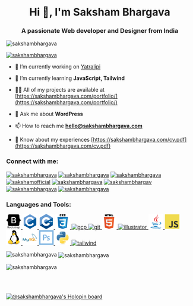 <h1 align="center">Hi 👋, I'm Saksham Bhargava</h1>
<h3 align="center">A passionate Web developer and Designer from India</h3>

<p align="left"> <img src="https://komarev.com/ghpvc/?username=sakshambhargava&label=Profile%20views&color=0e75b6&style=flat" alt="sakshambhargava" /> </p>

<p align="left"> <a href="https://twitter.com/sakshambhargava" target="blank"><img src="https://img.shields.io/twitter/follow/sakshambhargava?logo=twitter&style=for-the-badge" alt="sakshambhargava" /></a> </p>

- 🔭 I’m currently working on [Yatralipi](https://yatralipi.com/)

- 🌱 I’m currently learning **JavaScript, Tailwind**

- 👨‍💻 All of my projects are available at [https://sakshambhargava.com/portfolio/](https://sakshambhargava.com/portfolio/)

- 💬 Ask me about **WordPress**

- 📫 How to reach me **hello@sakshambhargava.com**

- 📄 Know about my experiences [https://sakshambhargava.com/cv.pdf](https://sakshambhargava.com/cv.pdf)

<h3 align="left">Connect with me:</h3>
<p align="left">
<a href="https://dev.to/sakshambhargava" target="blank"><img align="center" src="https://raw.githubusercontent.com/rahuldkjain/github-profile-readme-generator/master/src/images/icons/Social/devto.svg" alt="sakshambhargava" height="30" width="40" /></a>
<a href="https://twitter.com/sakshambhargava" target="blank"><img align="center" src="https://raw.githubusercontent.com/rahuldkjain/github-profile-readme-generator/master/src/images/icons/Social/twitter.svg" alt="sakshambhargava" height="30" width="40" /></a>
<a href="https://linkedin.com/in/sakshambhargava" target="blank"><img align="center" src="https://raw.githubusercontent.com/rahuldkjain/github-profile-readme-generator/master/src/images/icons/Social/linked-in-alt.svg" alt="sakshambhargava" height="30" width="40" /></a>
<a href="https://fb.com/sakshamofficial" target="blank"><img align="center" src="https://raw.githubusercontent.com/rahuldkjain/github-profile-readme-generator/master/src/images/icons/Social/facebook.svg" alt="sakshamofficial" height="30" width="40" /></a>
<a href="https://instagram.com/sakshambhargava" target="blank"><img align="center" src="https://raw.githubusercontent.com/rahuldkjain/github-profile-readme-generator/master/src/images/icons/Social/instagram.svg" alt="sakshambhargava" height="30" width="40" /></a>
<a href="https://www.codechef.com/users/sakshambhargav" target="blank"><img align="center" src="https://cdn.jsdelivr.net/npm/simple-icons@3.1.0/icons/codechef.svg" alt="sakshambhargav" height="30" width="40" /></a>
<a href="https://www.hackerrank.com/sakshambhargava" target="blank"><img align="center" src="https://raw.githubusercontent.com/rahuldkjain/github-profile-readme-generator/master/src/images/icons/Social/hackerrank.svg" alt="sakshambhargava" height="30" width="40" /></a>
<a href="https://www.leetcode.com/sakshambhargava" target="blank"><img align="center" src="https://raw.githubusercontent.com/rahuldkjain/github-profile-readme-generator/master/src/images/icons/Social/leet-code.svg" alt="sakshambhargava" height="30" width="40" /></a>
</p>

<h3 align="left">Languages and Tools:</h3>
<p align="left"> <a href="https://getbootstrap.com" target="_blank" rel="noreferrer"> <img src="https://raw.githubusercontent.com/devicons/devicon/master/icons/bootstrap/bootstrap-plain-wordmark.svg" alt="bootstrap" width="40" height="40"/> </a> <a href="https://www.cprogramming.com/" target="_blank" rel="noreferrer"> <img src="https://raw.githubusercontent.com/devicons/devicon/master/icons/c/c-original.svg" alt="c" width="40" height="40"/> </a> <a href="https://www.w3schools.com/cpp/" target="_blank" rel="noreferrer"> <img src="https://raw.githubusercontent.com/devicons/devicon/master/icons/cplusplus/cplusplus-original.svg" alt="cplusplus" width="40" height="40"/> </a> <a href="https://www.w3schools.com/css/" target="_blank" rel="noreferrer"> <img src="https://raw.githubusercontent.com/devicons/devicon/master/icons/css3/css3-original-wordmark.svg" alt="css3" width="40" height="40"/> </a> <a href="https://cloud.google.com" target="_blank" rel="noreferrer"> <img src="https://www.vectorlogo.zone/logos/google_cloud/google_cloud-icon.svg" alt="gcp" width="40" height="40"/> </a> <a href="https://git-scm.com/" target="_blank" rel="noreferrer"> <img src="https://www.vectorlogo.zone/logos/git-scm/git-scm-icon.svg" alt="git" width="40" height="40"/> </a> <a href="https://www.w3.org/html/" target="_blank" rel="noreferrer"> <img src="https://raw.githubusercontent.com/devicons/devicon/master/icons/html5/html5-original-wordmark.svg" alt="html5" width="40" height="40"/> </a> <a href="https://www.adobe.com/in/products/illustrator.html" target="_blank" rel="noreferrer"> <img src="https://www.vectorlogo.zone/logos/adobe_illustrator/adobe_illustrator-icon.svg" alt="illustrator" width="40" height="40"/> </a> <a href="https://www.java.com" target="_blank" rel="noreferrer"> <img src="https://raw.githubusercontent.com/devicons/devicon/master/icons/java/java-original.svg" alt="java" width="40" height="40"/> </a> <a href="https://developer.mozilla.org/en-US/docs/Web/JavaScript" target="_blank" rel="noreferrer"> <img src="https://raw.githubusercontent.com/devicons/devicon/master/icons/javascript/javascript-original.svg" alt="javascript" width="40" height="40"/> </a> <a href="https://www.linux.org/" target="_blank" rel="noreferrer"> <img src="https://raw.githubusercontent.com/devicons/devicon/master/icons/linux/linux-original.svg" alt="linux" width="40" height="40"/> </a> <a href="https://www.mysql.com/" target="_blank" rel="noreferrer"> <img src="https://raw.githubusercontent.com/devicons/devicon/master/icons/mysql/mysql-original-wordmark.svg" alt="mysql" width="40" height="40"/> </a> <a href="https://www.photoshop.com/en" target="_blank" rel="noreferrer"> <img src="https://raw.githubusercontent.com/devicons/devicon/master/icons/photoshop/photoshop-line.svg" alt="photoshop" width="40" height="40"/> </a> <a href="https://www.python.org" target="_blank" rel="noreferrer"> <img src="https://raw.githubusercontent.com/devicons/devicon/master/icons/python/python-original.svg" alt="python" width="40" height="40"/> </a> <a href="https://tailwindcss.com/" target="_blank" rel="noreferrer"> <img src="https://www.vectorlogo.zone/logos/tailwindcss/tailwindcss-icon.svg" alt="tailwind" width="40" height="40"/> </a> </p>

<p><img align="left" src="https://github-readme-stats.vercel.app/api/top-langs?username=sakshambhargava&show_icons=true&locale=en&layout=compact" alt="sakshambhargava" /></p>

<p>&nbsp;<img align="center" src="https://github-readme-stats.vercel.app/api?username=sakshambhargava&show_icons=true&locale=en" alt="sakshambhargava" /></p>

<p><img align="center" src="https://github-readme-streak-stats.herokuapp.com/?user=sakshambhargava&" alt="sakshambhargava" /></p>

<br/>  



<br/>  

[![@sakshambhargava's Holopin board](https://holopin.io/api/user/board?user=sakshambhargava)](https://holopin.io/@sakshambhargava)
